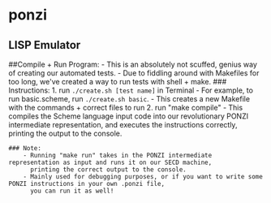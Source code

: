 # ponzi
LISP Emulator
----------------
##Compile + Run Program:
    - This is an absolutely not scuffed, genius way of creating our automated tests.
    - Due to fiddling around with Makefiles for too long, we've created a way to run tests with shell + make.
    ### Instructions:
        1. run `./create.sh [test name]` in Terminal
            - For example, to run basic.scheme, run `./create.sh basic`.
            - This creates a new Makefile with the commands + correct files to run
        2. run "make compile"
            - This compiles the Scheme language input code into our revolutionary PONZI intermediate representation,
              and executes the instructions correctly, printing the output to the console.

    ### Note:
        - Running "make run" takes in the PONZI intermediate representation as input and runs it on our SECD machine,
          printing the correct output to the console.
        - Mainly used for debugging purposes, or if you want to write some PONZI instructions in your own .ponzi file,
          you can run it as well! 